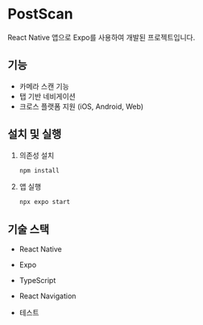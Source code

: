 # PostScan

React Native 앱으로 Expo를 사용하여 개발된 프로젝트입니다.

## 기능

- 카메라 스캔 기능
- 탭 기반 네비게이션
- 크로스 플랫폼 지원 (iOS, Android, Web)

## 설치 및 실행

1. 의존성 설치
   ```bash
   npm install
   ```

2. 앱 실행
   ```bash
   npx expo start
   ```

## 기술 스택

- React Native
- Expo
- TypeScript
- React Navigation

- 테스트
